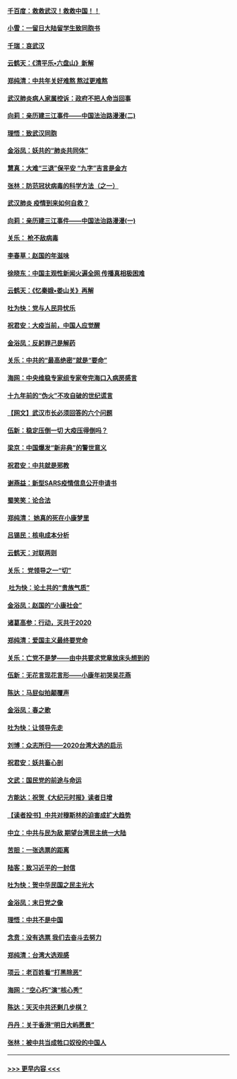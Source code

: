 #### [千百度：救救武汉！救救中国！！](../pages/nsc993/n11836145.md?t=02011433) 
#### [小雪：一留日大陆留学生致同胞书](../pages/nsc993/n11834624.md?t=02011433) 
#### [千瑞：哀武汉](../pages/nsc993/n11833647.md?t=02011433) 
#### [云鹤天：《清平乐▪六盘山》新解](../pages/nsc993/n11833611.md?t=02011433) 
#### [郑纯清：中共年关好难熬 熬过更难熬](../pages/nsc993/n11833489.md?t=02011433) 
#### [武汉肺炎病人家属控诉：政府不把人命当回事](../pages/nsc993/n11833205.md?t=02011433) 
#### [向莉：亲历建三江事件——中国法治路漫漫(二)](../pages/nsc993/n11829102.md?t=02011433) 
#### [理悟：致武汉同胞](../pages/nsc993/n11831522.md?t=02011433) 
#### [金浴凤：妖共的“肺炎共同体”](../pages/nsc993/n11829448.md?t=02011433) 
#### [慧真：大难“三退”保平安 “九字”吉言是金方](../pages/nsc993/n11829501.md?t=02011433) 
#### [张林：防范冠状病毒的科学方法（之一）](../pages/nsc993/n11828618.md?t=02011433) 
#### [武汉肺炎 疫情到来如何自救？](../pages/nsc993/n11827632.md?t=02011433) 
#### [向莉：亲历建三江事件——中国法治路漫漫(一)](../pages/nsc993/n11827190.md?t=02011433) 
#### [关乐： 枪不敌病毒](../pages/nsc993/n11826746.md?t=02011433) 
#### [李春草：赵国的年滋味](../pages/nsc993/n11826321.md?t=02011433) 
#### [徐晓东：中国主观性新闻火遍全网 传播真相极困难](../pages/nsc993/n11826508.md?t=02011433) 
#### [云鹤天：《忆秦娥▪娄山关》再解](../pages/nsc993/n11824682.md?t=02011433) 
#### [吐为快：党与人民异忧乐](../pages/nsc993/n11824660.md?t=02011433) 
#### [祝君安：大疫当前，中国人应觉醒](../pages/nsc993/n11821946.md?t=02011433) 
#### [金浴凤：反躬罪己是解药](../pages/nsc993/n11820280.md?t=02011433) 
#### [关乐：中共的“最高绝密”就是“要命”](../pages/nsc993/n11816946.md?t=02011433) 
#### [海网：中央维稳专家组专家夸完海口入病房感言](../pages/nsc993/n11815138.md?t=02011433) 
#### [十九年前的“伪火”不攻自破的世纪谎言](../pages/nsc993/n11813238.md?t=02011433) 
#### [【网文】武汉市长必须回答的六个问题](../pages/nsc993/n11813848.md?t=02011433) 
#### [伍新：稳定压倒一切 大疫压得倒吗？](../pages/nsc993/n11812634.md?t=02011433) 
#### [梁京：中国爆发“新非典”的警世意义](../pages/nsc993/n11812554.md?t=02011433) 
#### [祝君安：中共就是邪教](../pages/nsc993/n11812431.md?t=02011433) 
#### [谢燕益：新型SARS疫情信息公开申请书](../pages/nsc993/n11808840.md?t=02011433) 
#### [蜀笑笑：论合法](../pages/nsc993/n11808064.md?t=02011433) 
#### [郑纯清： 她真的死在小康梦里](../pages/nsc993/n11806623.md?t=02011433) 
#### [吕锡民：核电成本分析](../pages/nsc993/n11806284.md?t=02011433) 
#### [云鹤天：对联两则](../pages/nsc993/n11805957.md?t=02011433) 
#### [关乐： 党领导之一“切”](../pages/nsc993/n11804505.md?t=02011433) 
#### [ 吐为快：论土共的“贵族气质”](../pages/nsc993/n11804490.md?t=02011433) 
#### [金浴凤：赵国的“小康社会”](../pages/nsc993/n11804452.md?t=02011433) 
#### [诸葛高参：行动，灭共于2020](../pages/nsc993/n11804120.md?t=02011433) 
#### [郑纯清：爱国主义最终要党命](../pages/nsc993/n11802197.md?t=02011433) 
#### [关乐：亡党不是梦——由中共要求党章放床头想到的](../pages/nsc993/n11802156.md?t=02011433) 
#### [伍新：无花言现花言形——小康年初哭吴花燕](../pages/nsc993/n11800044.md?t=02011433) 
#### [陈达：马屁似拍颠覆声](../pages/nsc993/n11800010.md?t=02011433) 
#### [金浴凤：春之歌](../pages/nsc993/n11797687.md?t=02011433) 
#### [吐为快：让领导先走](../pages/nsc993/n11797512.md?t=02011433) 
#### [刘博：众志所归——2020台湾大选的启示](../pages/nsc993/n11796878.md?t=02011433) 
#### [祝君安：妖共畜心剖](../pages/nsc993/n11794273.md?t=02011433) 
#### [文武：国民党的前途与命运](../pages/nsc993/n11794198.md?t=02011433) 
#### [方能达：祝贺《大纪元时报》读者日增](../pages/nsc993/n11793807.md?t=02011433) 
#### [【读者投书】中共对穆斯林的迫害成扩大趋势](../pages/nsc993/n11791371.md?t=02011433) 
#### [中立：中共与民为敌 期望台湾民主统一大陆](../pages/nsc993/n11790392.md?t=02011433) 
#### [苦胆：一张选票的距离](../pages/nsc993/n11788914.md?t=02011433) 
#### [陆客：致习近平的一封信](../pages/nsc993/n11788867.md?t=02011433) 
#### [吐为快：贺中华民国之民主光大](../pages/nsc993/n11788618.md?t=02011433) 
#### [金浴凤：末日党之像](../pages/nsc993/n11787475.md?t=02011433) 
#### [理悟：中共不是中国](../pages/nsc993/n11787463.md?t=02011433) 
#### [念贲：没有选票  我们去奋斗去努力](../pages/nsc993/n11787398.md?t=02011433) 
#### [郑纯清：台湾大选观感](../pages/nsc993/n11786210.md?t=02011433) 
#### [项云：老百姓看“打黑除恶”](../pages/nsc993/n11785398.md?t=02011433) 
#### [海网：“空心朽”演“核心秀”](../pages/nsc993/n11783874.md?t=02011433) 
#### [陈达：天灭中共还剩几步棋？](../pages/nsc993/n11783719.md?t=02011433) 
#### [丹丹：关于香港“明日大屿愿景”](../pages/nsc993/n11783273.md?t=02011433) 
#### [张林：被中共当成牲口奴役的中国人](../pages/nsc993/n11782397.md?t=02011433) 

----
#### [ >>> 更早内容 <<< ](../indexes/nsc993-earlier.md)
